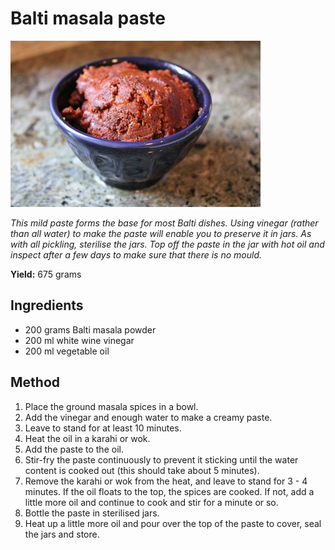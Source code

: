 # Balti masala paste

![Balti Masala Paste](resources/balti-masala-paste.jpg)

*This mild paste forms the base for most Balti dishes. Using vinegar (rather than all water) to make the paste will enable you to preserve it in jars. As with all pickling, sterilise the jars. Top off the paste in the jar with hot oil and inspect after a few days to make sure that there is no mould.*

**Yield:** 675 grams

## Ingredients
- 200 grams Balti masala powder
- 200 ml white wine vinegar
- 200 ml vegetable oil

## Method
1. Place the ground masala spices in a bowl.
1. Add the vinegar and enough water to make a creamy paste.
1. Leave to stand for at least 10 minutes.
1. Heat the oil in a karahi or wok.
1. Add the paste to the oil.
1. Stir-fry the paste continuously to prevent it sticking until the water content is cooked out (this should take about 5 minutes).
1. Remove the karahi or wok from the heat, and leave to stand for 3 - 4 minutes. If the oil floats to the top, the spices are cooked. If not, add a little more oil and continue to cook and stir for a minute or so.
1. Bottle the paste in sterilised jars.
1. Heat up a little more oil and pour over the top of the paste to cover, seal the jars and store.